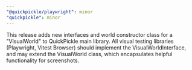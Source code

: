 ```yaml
---
"@quickpickle/playwright": minor
"quickpickle": minor
---
```


This release adds new interfaces and world constructor class for a "VisualWorld"
to QuickPickle main library. All visual testing libraries (Playwright, Vitest Browser)
should implement the VisualWorldInterface, and may extend the VisualWorld class,
which encapsulates helpful functionality for screenshots.
